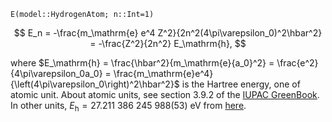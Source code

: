 `E(model::HydrogenAtom; n::Int=1)`

$$
E_n
= -\frac{m_\mathrm{e} e^4 Z^2}{2n^2(4\pi\varepsilon_0)^2\hbar^2}
= -\frac{Z^2}{2n^2} E_\mathrm{h},
$$

where $E_\mathrm{h} = \frac{\hbar^2}{m_\mathrm{e}{a_0}^2} = \frac{e^2}{4\pi\varepsilon_0a_0} = \frac{m_\mathrm{e}e^4}{\left(4\pi\varepsilon_0\right)^2\hbar^2}$ is the Hartree energy, one of atomic unit. About atomic units, see section 3.9.2 of the [IUPAC GreenBook](https://iupac.org/what-we-do/books/greenbook/). In other units, $E_\mathrm{h} = 27.211~386~245~988(53)~\mathrm{eV}$ from [here](https://physics.nist.gov/cgi-bin/cuu/Value?hrev).
